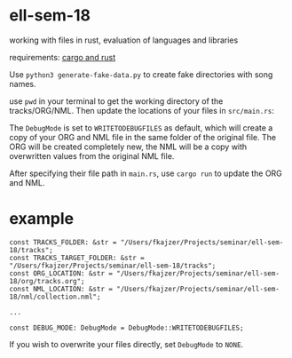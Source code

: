 # ell-sem-18
working with files in rust, evaluation of languages and libraries

requirements: [cargo and rust](https://doc.rust-lang.org/book/ch01-01-installation.html)

Use `python3 generate-fake-data.py` to create fake directories with song names.

use `pwd` in your terminal to get the working directory of the tracks/ORG/NML.
Then update the locations of your files in `src/main.rs`:

The `DebugMode` is set to `WRITETODEBUGFILES` as default, which will create a copy of your ORG and NML file in the same folder of the original file.
The ORG will be created completely new, the NML will be a copy with overwritten values from the original NML file.

After specifying their file path in `main.rs`, use `cargo run` to update the ORG and NML.

# example

```
const TRACKS_FOLDER: &str = "/Users/fkajzer/Projects/seminar/ell-sem-18/tracks";
const TRACKS_TARGET_FOLDER: &str = "/Users/fkajzer/Projects/seminar/ell-sem-18/tracks";
const ORG_LOCATION: &str = "/Users/fkajzer/Projects/seminar/ell-sem-18/org/tracks.org";
const NML_LOCATION: &str = "/Users/fkajzer/Projects/seminar/ell-sem-18/nml/collection.nml";

...

const DEBUG_MODE: DebugMode = DebugMode::WRITETODEBUGFILES;
```

If you wish to overwrite your files directly, set `DebugMode` to `NONE`.
